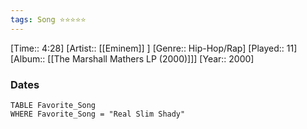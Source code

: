 ```yaml
---
tags: Song ⭐⭐⭐⭐⭐ 
---
```

[Time:: 4:28]
[Artist:: [[Eminem]] ]
[Genre:: Hip-Hop/Rap]
[Played:: 11]
[Album:: [[The Marshall Mathers LP (2000)]]]
[Year:: 2000]
### Dates
````dataview
TABLE Favorite_Song
WHERE Favorite_Song = "Real Slim Shady"
````